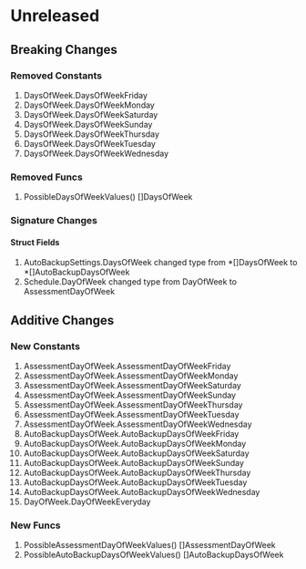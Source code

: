 # Unreleased

## Breaking Changes

### Removed Constants

1. DaysOfWeek.DaysOfWeekFriday
1. DaysOfWeek.DaysOfWeekMonday
1. DaysOfWeek.DaysOfWeekSaturday
1. DaysOfWeek.DaysOfWeekSunday
1. DaysOfWeek.DaysOfWeekThursday
1. DaysOfWeek.DaysOfWeekTuesday
1. DaysOfWeek.DaysOfWeekWednesday

### Removed Funcs

1. PossibleDaysOfWeekValues() []DaysOfWeek

### Signature Changes

#### Struct Fields

1. AutoBackupSettings.DaysOfWeek changed type from *[]DaysOfWeek to *[]AutoBackupDaysOfWeek
1. Schedule.DayOfWeek changed type from DayOfWeek to AssessmentDayOfWeek

## Additive Changes

### New Constants

1. AssessmentDayOfWeek.AssessmentDayOfWeekFriday
1. AssessmentDayOfWeek.AssessmentDayOfWeekMonday
1. AssessmentDayOfWeek.AssessmentDayOfWeekSaturday
1. AssessmentDayOfWeek.AssessmentDayOfWeekSunday
1. AssessmentDayOfWeek.AssessmentDayOfWeekThursday
1. AssessmentDayOfWeek.AssessmentDayOfWeekTuesday
1. AssessmentDayOfWeek.AssessmentDayOfWeekWednesday
1. AutoBackupDaysOfWeek.AutoBackupDaysOfWeekFriday
1. AutoBackupDaysOfWeek.AutoBackupDaysOfWeekMonday
1. AutoBackupDaysOfWeek.AutoBackupDaysOfWeekSaturday
1. AutoBackupDaysOfWeek.AutoBackupDaysOfWeekSunday
1. AutoBackupDaysOfWeek.AutoBackupDaysOfWeekThursday
1. AutoBackupDaysOfWeek.AutoBackupDaysOfWeekTuesday
1. AutoBackupDaysOfWeek.AutoBackupDaysOfWeekWednesday
1. DayOfWeek.DayOfWeekEveryday

### New Funcs

1. PossibleAssessmentDayOfWeekValues() []AssessmentDayOfWeek
1. PossibleAutoBackupDaysOfWeekValues() []AutoBackupDaysOfWeek
